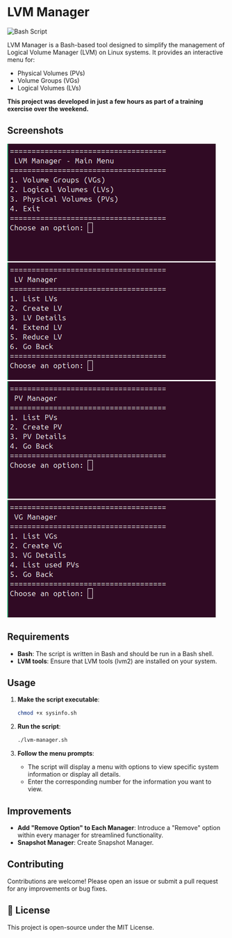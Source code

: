 # LVM Manager

![Bash Script](https://img.shields.io/badge/bash_script-%23121011.svg?style=for-the-badge&logo=gnu-bash&logoColor=white)

LVM Manager is a Bash-based tool designed to simplify the management of Logical Volume Manager (LVM) on Linux systems. It provides an interactive menu for:

- Physical Volumes (PVs)
- Volume Groups (VGs)
- Logical Volumes (LVs)

**This project was developed in just a few hours as part of a training exercise over the weekend.**

## Screenshots

![lvm manager](assets/lvm_manager.png)
![lv_manager](assets/lv_manager.png)
![pv_manager](assets/pv_manager.png)
![vg_manager](assets/vg_manager.png)

## Requirements

- **Bash**: The script is written in Bash and should be run in a Bash shell.
- **LVM tools**: Ensure that LVM tools (lvm2) are installed on your system.

## Usage

1. **Make the script executable**:
   ```bash
   chmod +x sysinfo.sh
   ```
2.  **Run the script**:
    ```bash
    ./lvm-manager.sh
    ```
    
3. **Follow the menu prompts**:
    - The script will display a menu with options to view specific system information or display all details.
    - Enter the corresponding number for the information you want to view.
  
## Improvements

- **Add "Remove Option" to Each Manager**: Introduce a "Remove" option within every manager for streamlined functionality.
- **Snapshot Manager**: Create Snapshot Manager.

## Contributing

Contributions are welcome! Please open an issue or submit a pull request for any improvements or bug fixes.

## 📝 License

This project is open-source under the MIT License.
